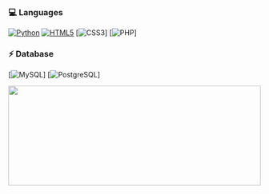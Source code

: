 ### 💻 Languages
  [![Python](https://img.shields.io/badge/Python-3776AB?style=for-the-badge&logo=python&logoColor=white)](https://github.com/nathan-mascarenhas)
  [![HTML5](https://img.shields.io/badge/HTML5-E34F26?style=for-the-badge&logo=html5&logoColor=white)](https://github.com/nathan-mascarenhas) 
  [![CSS3](https://img.shields.io/badge/CSS3-1572B6?style=for-the-badge&logo=css3&logoColor=white)]
  [![PHP](https://img.shields.io/badge/PHP-777BB4?style=for-the-badge&logo=php&logoColor=white&link=https://github.com/Quananhle)]
### ⚡ Database
  [![MySQL](https://img.shields.io/badge/-MySQL-lightgray?style=flat&logo=mysql&link=https://github.com/Quananhle)]
  [![PostgreSQL](https://img.shields.io/badge/-PostgreSQL-blue?style=flat&logo=postgresql&link=https://github.com/Quananhle)]
  
<a><img width="100%" height="200" src="https://github-readme-stats.vercel.app/api?username=nathan-mascarenhas&show_icons=true&theme=gotham"></a>
